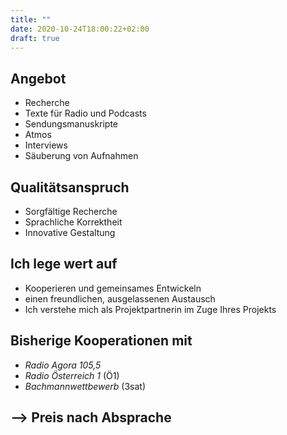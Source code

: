```yaml
---
title: ""
date: 2020-10-24T18:00:22+02:00
draft: true
---
```


## Angebot

* Recherche
* Texte für Radio und Podcasts
* Sendungsmanuskripte
* Atmos
* Interviews
* Säuberung von Aufnahmen


## Qualitätsanspruch

* Sorgfältige Recherche
* Sprachliche Korrektheit
* Innovative Gestaltung


## Ich lege wert auf

* Kooperieren und gemeinsames Entwickeln
* einen freundlichen, ausgelassenen Austausch
* Ich verstehe mich als Projektpartnerin im Zuge Ihres Projekts


## Bisherige Kooperationen mit
* _Radio Agora 105,5_
* _Radio Österreich 1_ (Ö1)
* _Bachmannwettbewerb_ (3sat)

## --> Preis nach Absprache